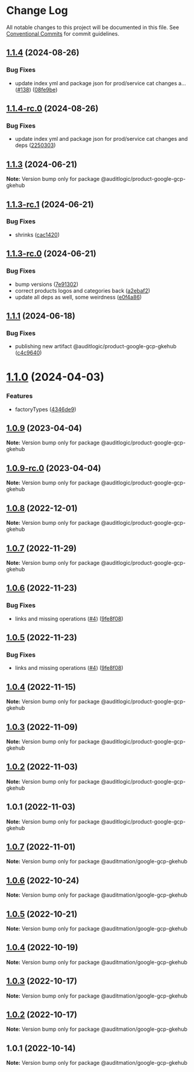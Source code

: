 # Change Log

All notable changes to this project will be documented in this file.
See [Conventional Commits](https://conventionalcommits.org) for commit guidelines.

## [1.1.4](https://github.com/auditlogic/product/compare/@auditlogic/product-google-gcp-gkehub@1.1.3...@auditlogic/product-google-gcp-gkehub@1.1.4) (2024-08-26)


### Bug Fixes

* update index yml and package json for prod/service cat changes a… ([#138](https://github.com/auditlogic/product/issues/138)) ([08fe9be](https://github.com/auditlogic/product/commit/08fe9beb1c8457462a19bc69caa02e6212d97e1a))





## [1.1.4-rc.0](https://github.com/auditlogic/product/compare/@auditlogic/product-google-gcp-gkehub@1.1.3...@auditlogic/product-google-gcp-gkehub@1.1.4-rc.0) (2024-08-26)


### Bug Fixes

* update index yml and package json for prod/service cat changes and deps ([2250303](https://github.com/auditlogic/product/commit/225030363a363608240135b7ebed386b28f01e4b))





## [1.1.3](https://github.com/auditlogic/product/compare/@auditlogic/product-google-gcp-gkehub@1.1.3-rc.1...@auditlogic/product-google-gcp-gkehub@1.1.3) (2024-06-21)

**Note:** Version bump only for package @auditlogic/product-google-gcp-gkehub





## [1.1.3-rc.1](https://github.com/auditlogic/product/compare/@auditlogic/product-google-gcp-gkehub@1.1.3-rc.0...@auditlogic/product-google-gcp-gkehub@1.1.3-rc.1) (2024-06-21)


### Bug Fixes

* shrinks ([cac1420](https://github.com/auditlogic/product/commit/cac14200fefcd8183ab69fe89a47bd3f70f563e9))





## [1.1.3-rc.0](https://github.com/auditlogic/product/compare/@auditlogic/product-google-gcp-gkehub@1.1.1...@auditlogic/product-google-gcp-gkehub@1.1.3-rc.0) (2024-06-21)


### Bug Fixes

* bump versions ([7e91302](https://github.com/auditlogic/product/commit/7e913023b8b312150ed7762c32fbbe616be71de5))
* correct products logos and categories back ([a2ebaf2](https://github.com/auditlogic/product/commit/a2ebaf2efe8e232e6ff22c774c456048771f9469))
* update all deps as well, some weirdness ([e0f4a86](https://github.com/auditlogic/product/commit/e0f4a864714e2d3de6bbf3da014d5312fe53be2f))





## [1.1.1](https://github.com/auditlogic/product/compare/@auditlogic/product-google-gcp-gkehub@1.1.0...@auditlogic/product-google-gcp-gkehub@1.1.1) (2024-06-18)


### Bug Fixes

* publishing new artifact @auditlogic/product-google-gcp-gkehub ([c4c9640](https://github.com/auditlogic/product/commit/c4c9640ac93c7705fd38120f744c77bd894a6ded))





# [1.1.0](https://github.com/auditlogic/product/compare/@auditlogic/product-google-gcp-gkehub@1.0.9...@auditlogic/product-google-gcp-gkehub@1.1.0) (2024-04-03)


### Features

* factoryTypes ([4346de9](https://github.com/auditlogic/product/commit/4346de92693aee892fccf725338ffc7b80ab182b))





## [1.0.9](https://github.com/auditlogic/product/compare/@auditlogic/product-google-gcp-gkehub@1.0.8...@auditlogic/product-google-gcp-gkehub@1.0.9) (2023-04-04)

**Note:** Version bump only for package @auditlogic/product-google-gcp-gkehub





## [1.0.9-rc.0](https://github.com/auditlogic/product/compare/@auditlogic/product-google-gcp-gkehub@1.0.8...@auditlogic/product-google-gcp-gkehub@1.0.9-rc.0) (2023-04-04)

**Note:** Version bump only for package @auditlogic/product-google-gcp-gkehub





## [1.0.8](https://github.com/auditlogic/product/compare/@auditlogic/product-google-gcp-gkehub@1.0.7...@auditlogic/product-google-gcp-gkehub@1.0.8) (2022-12-01)

**Note:** Version bump only for package @auditlogic/product-google-gcp-gkehub





## [1.0.7](https://github.com/auditlogic/product/compare/@auditlogic/product-google-gcp-gkehub@1.0.6...@auditlogic/product-google-gcp-gkehub@1.0.7) (2022-11-29)

**Note:** Version bump only for package @auditlogic/product-google-gcp-gkehub





## [1.0.6](https://github.com/auditlogic/product/compare/@auditlogic/product-google-gcp-gkehub@1.0.4...@auditlogic/product-google-gcp-gkehub@1.0.6) (2022-11-23)


### Bug Fixes

* links and missing operations ([#4](https://github.com/auditlogic/product/issues/4)) ([9fe8f08](https://github.com/auditlogic/product/commit/9fe8f08fe7c57fdb79f991ac35bd6ac2e7dcad38))





## [1.0.5](https://github.com/auditlogic/product/compare/@auditlogic/product-google-gcp-gkehub@1.0.4...@auditlogic/product-google-gcp-gkehub@1.0.5) (2022-11-23)


### Bug Fixes

* links and missing operations ([#4](https://github.com/auditlogic/product/issues/4)) ([9fe8f08](https://github.com/auditlogic/product/commit/9fe8f08fe7c57fdb79f991ac35bd6ac2e7dcad38))





## [1.0.4](https://github.com/auditlogic/product/compare/@auditlogic/product-google-gcp-gkehub@1.0.3...@auditlogic/product-google-gcp-gkehub@1.0.4) (2022-11-15)

**Note:** Version bump only for package @auditlogic/product-google-gcp-gkehub





## [1.0.3](https://github.com/auditlogic/product/compare/@auditlogic/product-google-gcp-gkehub@1.0.2...@auditlogic/product-google-gcp-gkehub@1.0.3) (2022-11-09)

**Note:** Version bump only for package @auditlogic/product-google-gcp-gkehub





## [1.0.2](https://github.com/auditlogic/product/compare/@auditlogic/product-google-gcp-gkehub@1.0.1...@auditlogic/product-google-gcp-gkehub@1.0.2) (2022-11-03)

**Note:** Version bump only for package @auditlogic/product-google-gcp-gkehub





## 1.0.1 (2022-11-03)

**Note:** Version bump only for package @auditlogic/product-google-gcp-gkehub





## [1.0.7](https://github.com/auditmation/store-content/compare/@auditmation/google-gcp-gkehub@1.0.6...@auditmation/google-gcp-gkehub@1.0.7) (2022-11-01)

**Note:** Version bump only for package @auditmation/google-gcp-gkehub





## [1.0.6](https://github.com/auditmation/store-content/compare/@auditmation/google-gcp-gkehub@1.0.5...@auditmation/google-gcp-gkehub@1.0.6) (2022-10-24)

**Note:** Version bump only for package @auditmation/google-gcp-gkehub





## [1.0.5](https://github.com/auditmation/store-content/compare/@auditmation/google-gcp-gkehub@1.0.4...@auditmation/google-gcp-gkehub@1.0.5) (2022-10-21)

**Note:** Version bump only for package @auditmation/google-gcp-gkehub





## [1.0.4](https://github.com/auditmation/store-content/compare/@auditmation/google-gcp-gkehub@1.0.3...@auditmation/google-gcp-gkehub@1.0.4) (2022-10-19)

**Note:** Version bump only for package @auditmation/google-gcp-gkehub





## [1.0.3](https://github.com/auditmation/store-content/compare/@auditmation/google-gcp-gkehub@1.0.2...@auditmation/google-gcp-gkehub@1.0.3) (2022-10-17)

**Note:** Version bump only for package @auditmation/google-gcp-gkehub





## [1.0.2](https://github.com/auditmation/store-content/compare/@auditmation/google-gcp-gkehub@1.0.1...@auditmation/google-gcp-gkehub@1.0.2) (2022-10-17)

**Note:** Version bump only for package @auditmation/google-gcp-gkehub





## 1.0.1 (2022-10-14)

**Note:** Version bump only for package @auditmation/google-gcp-gkehub
